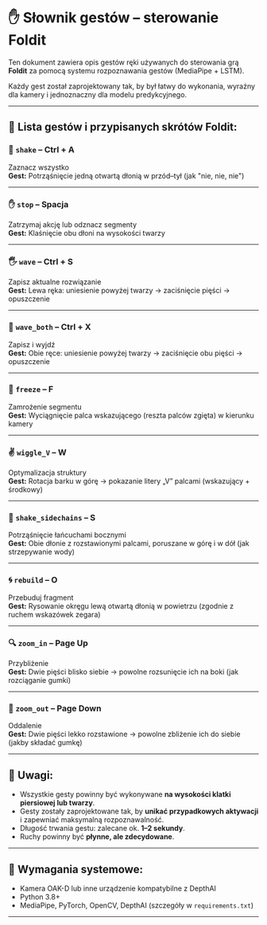 # ✋ Słownik gestów – sterowanie Foldit

Ten dokument zawiera opis gestów ręki używanych do sterowania grą **Foldit** za pomocą systemu rozpoznawania gestów (MediaPipe + LSTM).

Każdy gest został zaprojektowany tak, by był łatwy do wykonania, wyraźny dla kamery i jednoznaczny dla modelu predykcyjnego.

---

## 📘 Lista gestów i przypisanych skrótów Foldit:

### 👋 `shake` – **Ctrl + A**  
Zaznacz wszystko  
**Gest:** Potrząśnięcie jedną otwartą dłonią w przód–tył (jak "nie, nie, nie")

---

### ✋ `stop` – **Spacja**  
Zatrzymaj akcję lub odznacz segmenty  
**Gest:** Klaśnięcie obu dłoni na wysokości twarzy

---

### 🖐️ `wave` – **Ctrl + S**  
Zapisz aktualne rozwiązanie  
**Gest:** Lewa ręka: uniesienie powyżej twarzy → zaciśnięcie pięści → opuszczenie

---

### 🙌 `wave_both` – **Ctrl + X**  
Zapisz i wyjdź  
**Gest:** Obie ręce: uniesienie powyżej twarzy → zaciśnięcie obu pięści → opuszczenie

---

### 🧊 `freeze` – **F**  
Zamrożenie segmentu  
**Gest:** Wyciągnięcie palca wskazującego (reszta palców zgięta) w kierunku kamery

---

### ✌️ `wiggle_V` – **W**  
Optymalizacja struktury  
**Gest:** Rotacja barku w górę → pokazanie litery „V” palcami (wskazujący + środkowy)

---

### 🤲 `shake_sidechains` – **S**  
Potrząśnięcie łańcuchami bocznymi  
**Gest:** Obie dłonie z rozstawionymi palcami, poruszane w górę i w dół (jak strzepywanie wody)

---

### 🌀 `rebuild` – **O**  
Przebuduj fragment  
**Gest:** Rysowanie okręgu lewą otwartą dłonią w powietrzu (zgodnie z ruchem wskazówek zegara)

---

### 🔍 `zoom_in` – **Page Up**  
Przybliżenie  
**Gest:** Dwie pięści blisko siebie → powolne rozsunięcie ich na boki (jak rozciąganie gumki)

---

### 🔎 `zoom_out` – **Page Down**  
Oddalenie  
**Gest:** Dwie pięści lekko rozstawione → powolne zbliżenie ich do siebie (jakby składać gumkę)

---

## 📂 Uwagi:

- Wszystkie gesty powinny być wykonywane **na wysokości klatki piersiowej lub twarzy**.
- Gesty zostały zaprojektowane tak, by **unikać przypadkowych aktywacji** i zapewniać maksymalną rozpoznawalność.
- Długość trwania gestu: zalecane ok. **1–2 sekundy**.
- Ruchy powinny być **płynne, ale zdecydowane**.

---

## 📌 Wymagania systemowe:

- Kamera OAK-D lub inne urządzenie kompatybilne z DepthAI
- Python 3.8+
- MediaPipe, PyTorch, OpenCV, DepthAI (szczegóły w `requirements.txt`)

---